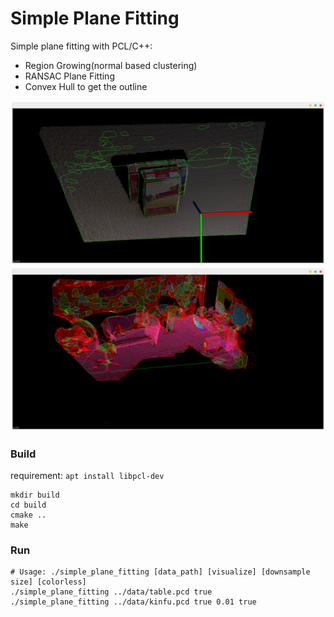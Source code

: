 # Simple Plane Fitting

Simple plane fitting with PCL/C++:
- Region Growing(normal based clustering)
- RANSAC Plane Fitting
- Convex Hull to get the outline

![](data/table_result.png)
![](data/kinfu_result.png)

### Build

requirement: `apt install libpcl-dev`

```
mkdir build
cd build
cmake ..
make
```

### Run

```
# Usage: ./simple_plane_fitting [data_path] [visualize] [downsample size] [colorless]
./simple_plane_fitting ../data/table.pcd true
./simple_plane_fitting ../data/kinfu.pcd true 0.01 true
```
